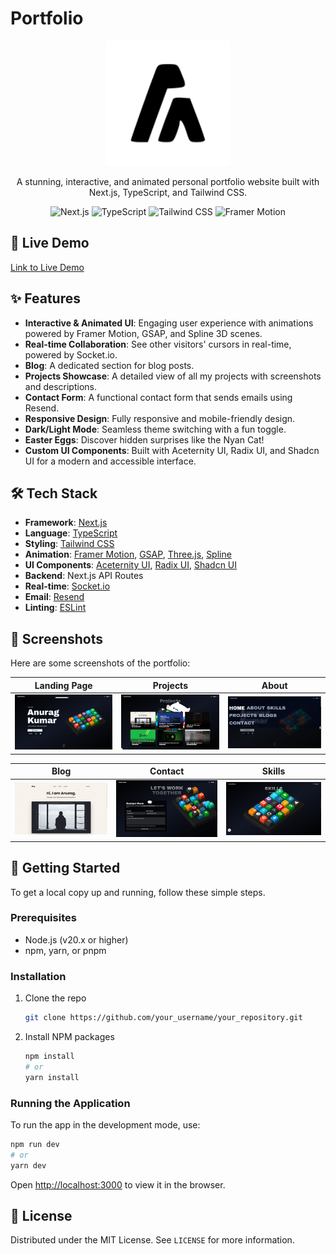 # Portfolio

<div align="center">
  <img src="./public/assets/logo-dark.svg" alt="Logo" width="200"/>
</div>

<p align="center">
  A stunning, interactive, and animated personal portfolio website built with Next.js, TypeScript, and Tailwind CSS.
</p>

<p align="center">
  <img src="https://img.shields.io/badge/Next.js-000000?style=for-the-badge&logo=nextdotjs&logoColor=white" alt="Next.js"/>
  <img src="https://img.shields.io/badge/TypeScript-3178C6?style=for-the-badge&logo=typescript&logoColor=white" alt="TypeScript"/>
  <img src="https://img.shields.io/badge/Tailwind_CSS-38B2AC?style=for-the-badge&logo=tailwind-css&logoColor=white" alt="Tailwind CSS"/>
  <img src="https://img.shields.io/badge/Framer_Motion-0055FF?style=for-the-badge&logo=framer&logoColor=white" alt="Framer Motion"/>
</p>

## 🚀 Live Demo

[Link to Live Demo](https://your-portfolio-url.com)

## ✨ Features

- **Interactive & Animated UI**: Engaging user experience with animations powered by Framer Motion, GSAP, and Spline 3D scenes.
- **Real-time Collaboration**: See other visitors' cursors in real-time, powered by Socket.io.
- **Blog**: A dedicated section for blog posts.
- **Projects Showcase**: A detailed view of all my projects with screenshots and descriptions.
- **Contact Form**: A functional contact form that sends emails using Resend.
- **Responsive Design**: Fully responsive and mobile-friendly design.
- **Dark/Light Mode**: Seamless theme switching with a fun toggle.
- **Easter Eggs**: Discover hidden surprises like the Nyan Cat!
- **Custom UI Components**: Built with Aceternity UI, Radix UI, and Shadcn UI for a modern and accessible interface.

## 🛠️ Tech Stack

- **Framework**: [Next.js](https://nextjs.org/)
- **Language**: [TypeScript](https://www.typescriptlang.org/)
- **Styling**: [Tailwind CSS](https://tailwindcss.com/)
- **Animation**: [Framer Motion](https://www.framer.com/motion/), [GSAP](https://greensock.com/gsap/), [Three.js](https://threejs.org/), [Spline](https://spline.design/)
- **UI Components**: [Aceternity UI](https://ui.aceternity.com/), [Radix UI](https://www.radix-ui.com/), [Shadcn UI](https://ui.shadcn.com/)
- **Backend**: Next.js API Routes
- **Real-time**: [Socket.io](https://socket.io/)
- **Email**: [Resend](https://resend.com/)
- **Linting**: [ESLint](https://eslint.org/)

## 📸 Screenshots

Here are some screenshots of the portfolio:

| Landing Page | Projects | About |
| :---: | :---: | :---: |
| <img src="./public/assets/nav-link-previews/landing.png" alt="Landing Page" width="300"/> | <img src="./public/assets/nav-link-previews/projects.png" alt="Projects" width="300"/> | <img src="./public/assets/nav-link-previews/about.png" alt="About" width="300"/> |

| Blog | Contact | Skills |
| :---: | :---: | :---: |
| <img src="./public/assets/nav-link-previews/blog.png" alt="Blog" width="300"/> | <img src="./public/assets/nav-link-previews/contact.png" alt="Contact" width="300"/> | <img src="./public/assets/nav-link-previews/skills.png" alt="Skills" width="300"/> |

## 🚀 Getting Started

To get a local copy up and running, follow these simple steps.

### Prerequisites

- Node.js (v20.x or higher)
- npm, yarn, or pnpm

### Installation

1.  Clone the repo
    ```sh
    git clone https://github.com/your_username/your_repository.git
    ```
2.  Install NPM packages
    ```sh
    npm install
    # or
    yarn install
    ```

### Running the Application

To run the app in the development mode, use:
```sh
npm run dev
# or
yarn dev
```
Open [http://localhost:3000](http://localhost:3000) to view it in the browser.

## 📄 License

Distributed under the MIT License. See `LICENSE` for more information.